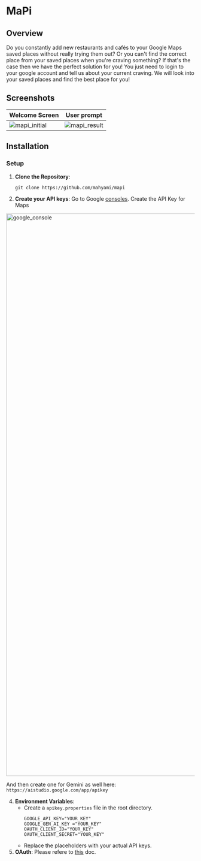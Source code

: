 
# MaPi

## Overview

Do you constantly add new restaurants and cafés to your Google Maps saved places without really trying them out? 
Or you can't find the correct place from your saved places when you're craving something? 
If that's the case then we have the perfect solution for you!
You just need to login to your google account and tell us about your current craving. 
We will look into your saved places and find the best place for you! 


## Screenshots

| **Welcome Screen** | **User prompt** |
| -------------- | ----------- |
| ![mapi_initial](https://github.com/user-attachments/assets/1567897c-2e9a-466c-b082-0d1e21abbd0f) | ![mapi_result](https://github.com/user-attachments/assets/2e89efa4-c57c-480e-909b-e668020dfbc3) |

## Installation

### Setup

1. **Clone the Repository**:
    
    `git clone https://github.com/mahyami/mapi`

2. **Create your API keys**:
    Go to Google [consoles](https://console.cloud.google.com/apis/credentials).
    Create the API Key for Maps
<img width="1502" alt="google_console" src="https://github.com/user-attachments/assets/f4e16c02-89c5-4677-aa27-e13e21b838dd">

And then create one for Gemini as well here: ```https://aistudio.google.com/app/apikey```

4. **Environment Variables**:
    - Create a `apikey.properties` file in the root directory.
	    ```
		GOOGLE_API_KEY="YOUR_KEY"  
		GOOGLE_GEN_AI_KEY ="YOUR_KEY"
     	OAUTH_CLIENT_ID="YOUR_KEY"
   		OAUTH_CLIENT_SECRET="YOUR_KEY"
	    ```
    - Replace the placeholders with your actual API keys.
6. **OAuth**:
    Please refere to [this](https://github.com/mahyami/mapi/blob/main/oauth.md) doc.

